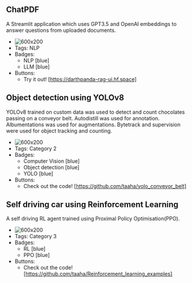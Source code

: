 ## ChatPDF
A Streamlit application which uses GPT3.5 and OpenAI embeddings to answer questions from uploaded documents.
- ![600x200](https://drive.google.com/uc?export=view&id=1t5R5tOWIatQpkYYPVR1ej-2_pvZ-h9s9)
- Tags: NLP
- Badges:
  - NLP [blue]
  - LLM [blue]
- Buttons:
  - Try it out! [https://darthpanda-rag-ui.hf.space]

## Object detection using YOLOv8
YOLOv8 trained on custom data was used to detect and count chocolates passing on a conveyor belt. Autodistill was used for annotation. Albumentations was used for augmentations. Bytetrack and supervision were used for object tracking and counting.
- ![600x200](https://drive.google.com/uc?export=view&id=1EYM4c3LUupJyNMXQMXu1ZheZr9sLDg2J)
- Tags: Category 2
- Badges:
  - Computer Vision [blue]
  - Object detection [blue]
  - YOLO [blue]
- Buttons:
  - Check out the code! [https://github.com/taaha/yolo_conveyor_belt]

## Self driving car using Reinforcement Learning
A self driving RL agent trained using Proximal Policy Optimisation(PPO).
- ![600x200](https://drive.google.com/uc?export=view&id=1kBMp56VY4P3yNRRqBtIYwqcY1RIuhEow)
- Tags: Category 3
- Badges:
  - RL [blue]
  - PPO [blue]
- Buttons:
  - Check out the code! [https://github.com/taaha/Reinforcement_learning_examples]
